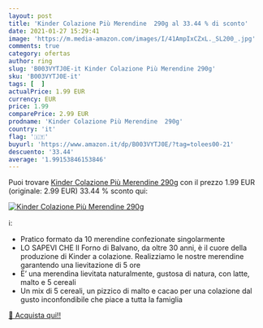 ```yaml
---
layout: post
title: 'Kinder Colazione Più Merendine  290g al 33.44 % di sconto'
date: 2021-01-27 15:29:41
image: 'https://m.media-amazon.com/images/I/41AmpIxCZxL._SL200_.jpg'
comments: true
category: ofertas
author: ring
slug: 'B003VYTJ0E-it Kinder Colazione Più Merendine 290g'
sku: 'B003VYTJ0E-it'
tags: [  ]
actualPrice: 1.99 EUR
currency: EUR
price: 1.99
comparePrice: 2.99 EUR
prodname: 'Kinder Colazione Più Merendine  290g'
country: 'it'
flag: '🇮🇹'
buyurl: 'https://www.amazon.it/dp/B003VYTJ0E/?tag=tolees00-21'
descuento: '33.44'
average: '1.99153846153846'
---
```


Puoi trovare [Kinder Colazione Più Merendine  290g](https://www.amazon.it/dp/B003VYTJ0E/?tag=tolees00-21) con il prezzo 1.99 EUR (originale: 2.99 EUR) 33.44 % sconto qui:

[![Kinder Colazione Più Merendine  290g](https://m.media-amazon.com/images/I/41AmpIxCZxL._SL200_.jpg)](https://www.amazon.it/dp/B003VYTJ0E/?tag=tolees00-21)

ℹ️:

- Pratico formato da 10 merendine confezionate singolarmente
- LO SAPEVI CHE Il Forno di Balvano, da oltre 30 anni, è il cuore della produzione di Kinder a colazione. Realizziamo le nostre merendine garantendo una lievitazione di 5 ore
- E’ una merendina lievitata naturalmente, gustosa di natura, con latte, malto e 5 cereali
- Un mix di 5 cereali, un pizzico di malto e cacao per una colazione dal gusto inconfondibile che piace a tutta la famiglia

[🛒 Acquista qui!!](https://www.amazon.it/dp/B003VYTJ0E/?tag=tolees00-21)
